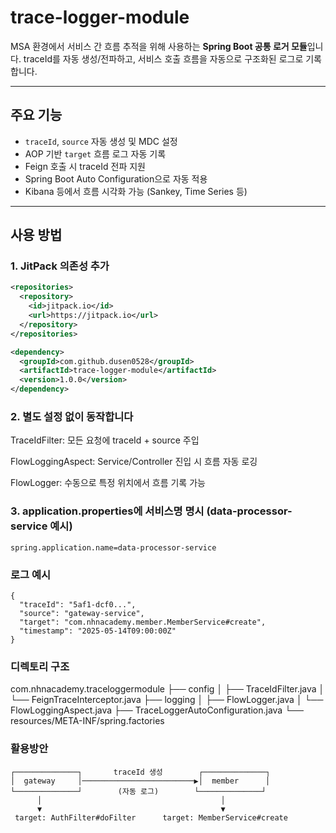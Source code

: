 # trace-logger-module

MSA 환경에서 서비스 간 흐름 추적을 위해 사용하는 **Spring Boot 공통 로거 모듈**입니다.
traceId를 자동 생성/전파하고, 서비스 호출 흐름을 자동으로 구조화된 로그로 기록합니다.

---

##  주요 기능

-  `traceId`, `source` 자동 생성 및 MDC 설정
-  AOP 기반 `target` 흐름 로그 자동 기록
-  Feign 호출 시 traceId 전파 지원
-  Spring Boot Auto Configuration으로 자동 적용
-  Kibana 등에서 흐름 시각화 가능 (Sankey, Time Series 등)

---

##  사용 방법

### 1. JitPack 의존성 추가

```xml
<repositories>
  <repository>
    <id>jitpack.io</id>
    <url>https://jitpack.io</url>
  </repository>
</repositories>

<dependency>
  <groupId>com.github.dusen0528</groupId>
  <artifactId>trace-logger-module</artifactId>
  <version>1.0.0</version>
</dependency>
```

### 2. 별도 설정 없이 동작합니다
TraceIdFilter: 모든 요청에 traceId + source 주입

FlowLoggingAspect: Service/Controller 진입 시 흐름 자동 로깅

FlowLogger: 수동으로 특정 위치에서 흐름 기록 가능

### 3. application.properties에 서비스명 명시 (data-processor-service 예시)
```angular2html
spring.application.name=data-processor-service

```
### 로그 예시
```
{
  "traceId": "5af1-dcf0...",
  "source": "gateway-service",
  "target": "com.nhnacademy.member.MemberService#create",
  "timestamp": "2025-05-14T09:00:00Z"
}
```

### 디렉토리 구조
com.nhnacademy.traceloggermodule
├── config
│   ├── TraceIdFilter.java
│   └── FeignTraceInterceptor.java
├── logging
│   ├── FlowLogger.java
│   └── FlowLoggingAspect.java
├── TraceLoggerAutoConfiguration.java
└── resources/META-INF/spring.factories


### 활용방안
```angular2html
┌──────────────┐       traceId 생성        ┌──────────────┐
│  gateway     │─────────────────────────▶│  member      │
└──────────────┘        (자동 로그)        └──────────────┘
      │                                        │
      ▼                                        ▼
 target: AuthFilter#doFilter      target: MemberService#create
```

